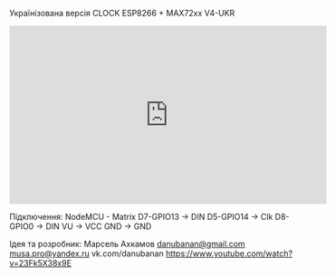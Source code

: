 ﻿

Українізована версія CLOCK ESP8266 + MAX72xx V4-UKR

<iframe width="560" height="315" src="https://www.youtube.com/embed/mDv6FePRmC8" frameborder="0" allowfullscreen></iframe>

Підключення:
NodeMCU - Matrix
D7-GPIO13 -> DIN
D5-GPIO14 -> Clk
D8-GPIO0 -> DIN
VU -> VCC
GND -> GND

Ідея та розробник:
Марсель Ахкамов
danubanan@gmail.com
musa.pro@yandex.ru
vk.com/danubanan
https://www.youtube.com/watch?v=23Fk5X38x9E





